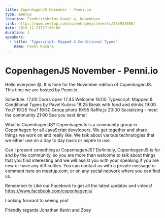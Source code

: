 ```yaml
---
title: CopenhagenJS November - Penni.io
type: meetup
location: Frederiksholms Kanal 4, København
link: https://www.meetup.com/copenhagenjs/events/265924609/
date: 2019-11-21T17:00:00
duration: 3
speakers:
  - title: 'Typescript: Mapped & Conditional Types'
    name: Pavel Kučera
---
```


# CopenhagenJS November - Penni.io

Hello everyone 😄,
It is time for the November edition of CopenhagenJS. This time we are hosted by Penni.io.

Schedule:
17:00 Doors open
17:45 Welcome
18:00 Typescript: Mapped & Conditional Types by Pavel Kučera
18:25 Break with food and drinks
19:00 You?
19:25 You?
19:50 Group photo
19:55 Raffle.js
20:00 Socializing - meet the community
21:00 See you next time!

What is CopenhagenJS?
CopenhagenJs is a community group in Copenhagen for all JavaScript developers. We get together and share things we work on and really like. We talk about various technologies that we either use on a day to day basis or aspire to use.

Can I present something at CopenhagenJS?
Definitely, CopenhagenJS is for and by the community, so you are more than welcome to talk about things that you find interesting and we will assist you with your speaking if you are new or have any difficulties. You can contact us with a private message or comment here on meetup.com, or on any social network where you can find us.

Remember to Like our Facebook to get all the latest updates and videos!
https://www.facebook.com/copenhagenjs/

Looking forward to seeing you!

Friendly regards
Jonathan Kevin and Zoey
